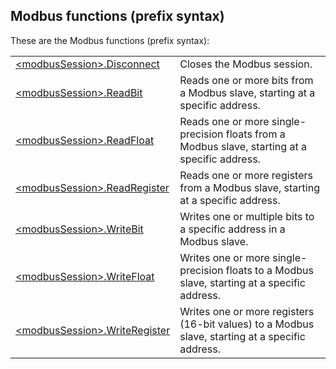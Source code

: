 
## Modbus functions (prefix syntax)



<a name="NOTE1"></a>
<a name="NOTE1_1"></a>
These are the Modbus functions (prefix syntax): 



|   |   |
| --- | --- |
| [&lt;modbusSession&gt;.Disconnect](../WDLang3/1000025954.md) | Closes the Modbus session. |
| [&lt;modbusSession&gt;.ReadBit](../WDLang3/1000026065.md) | Reads one or more bits from a Modbus slave, starting at a specific address. |
| [&lt;modbusSession&gt;.ReadFloat](../WDLang3/1000026079.md) | Reads one or more single-precision floats from a Modbus slave, starting at a specific address. |
| [&lt;modbusSession&gt;.ReadRegister](../WDLang3/1000026080.md) | Reads one or more registers from a Modbus slave, starting at a specific address. |
| [&lt;modbusSession&gt;.WriteBit](../WDLang3/1000025967.md) | Writes one or multiple bits to a specific address in a Modbus slave. |
| [&lt;modbusSession&gt;.WriteFloat](../WDLang3/1000026035.md) | Writes one or more single-precision floats to a Modbus slave, starting at a specific address. |
| [&lt;modbusSession&gt;.WriteRegister](../WDLang3/1000026036.md) | Writes one or more registers (16-bit values) to a Modbus slave, starting at a specific address. |






